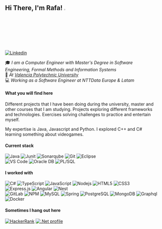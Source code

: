 <h2> Hi There, I'm Rafa!  <img src="https://media.giphy.com/media/hvRJCLFzcasrR4ia7z/giphy.gif" width="3%"></h2>   

[![Linkedin](https://img.shields.io/badge/-LinkedIn-blue?style=flat&logo=Linkedin&logoColor=white&link=https://es.linkedin.com/in/boralbgra/)](https://www.linkedin.com/in/rafa-esparza-387486114/)&nbsp;

:mortar_board: *I am a Computer Engineer with Master's Degree in Software Engineering, Formal Methods and Information Systems*   
:pushpin: *At [Valencia Polytechnic University](http://www.upv.es)*   
:computer: *Working as a Software Engineer at NTTData Europe & Latam* 

#### What you will find here
Different projects that I have been doing during the university, master and other courses that I am studying.
Projects exploring different frameworks and technologies.
Exercises solving challenges to practice and entertain myself.

My expertise is Java, Javascript and Python.
I explored C++ and C# learning something about videogames.

#### Current stack
![Java](https://img.shields.io/badge/-Java-black?style=flat-square&logo=java)
![Junit](https://img.shields.io/badge/junit-black?style=flat-square&logo=junit5)
![Sonarqube](https://img.shields.io/badge/sonarqube-black?style=flat-square&logo=sonarqube)
![Git](https://img.shields.io/badge/-Git-black?style=flat-square&logo=git) 
![Eclipse](https://img.shields.io/badge/-Eclipse-black?style=flat-square&logo=eclipse)  
![VS Code](https://img.shields.io/badge/-VS_Code-black?style=flat-square&logo=visualstudiocode)
![Oracle DB](https://img.shields.io/badge/-oracle-red?style=flat-square&logo=oracle)
![PL/SQL](https://img.shields.io/badge/-pl/sql-red?style=flat-square&logo=oracle)

#### I worked with
![C#](https://img.shields.io/badge/-C_sharp-black?style=flat-square&logo=c#)
![TypeScript](https://img.shields.io/badge/-TypeScript-black?style=flat-square&logo=typeScript)
![JavaScript](https://img.shields.io/badge/-JavaScript-black?style=flat-square&logo=javascript)
![Nodejs](https://img.shields.io/badge/-Nodejs-black?style=flat-square&logo=Node.js)
![HTML5](https://img.shields.io/badge/-HTML5-black?style=flat-square&logo=html5&logoColor=white)
![CSS3](https://img.shields.io/badge/-CSS3-black?style=flat-square&logo=css3)   
![Express.js](https://img.shields.io/badge/-Express-black?style=flat-square&logo=express)
![Angular](https://img.shields.io/badge/-Angular-black?style=flat-square&logo=angular)
![Nest](https://img.shields.io/badge/-Nestjs-black?style=flat-square&logo=Nest.js)   
![GitLab](https://img.shields.io/badge/-GitLab-black?style=flat-square&logo=gitlab)
![NPM](https://img.shields.io/badge/-NPM-black?style=flat-square&logo=npm)
![MySQL](https://img.shields.io/badge/-MySQL-black?style=flat-square&logo=mysql)
![Spring](https://img.shields.io/badge/-Spring-black?style=flat-square&logo=spring)
![PostgreSQL](https://img.shields.io/badge/-PostgreSQL-black?style=flat-square&logo=postgresql)
![MongoDB](https://img.shields.io/badge/-Mongodb-black?style=flat-square&logo=mongodb)
![Graphql](https://img.shields.io/badge/-Graphql-black?style=flat-square&logo=graphql)
![Docker](https://img.shields.io/badge/-Docker-black?style=flat-square&logo=docker)    

#### Sometimes I hang out here
[![HackerRank](https://img.shields.io/badge/-HackerRank-black?style=flat-square&logo=hackerrank)](https://www.hackerrank.com/fytta)
[![.Net profile](https://skillicons.dev/icons?i=dotnet)](https://learn.microsoft.com/es-es/users/resparza/transcript/vn0yxapo9l2lj0q)
